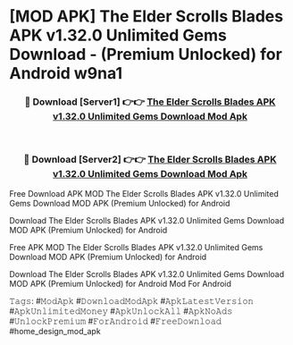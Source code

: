 # [MOD APK] The Elder Scrolls Blades APK v1.32.0 Unlimited Gems Download - (Premium Unlocked) for Android w9na1



<div align="center">
<h3>🔴 Download [Server1] 👉👉 <a href="https://momento.my/?title=The_Elder_Scrolls_Blades_APK_v1.32.0_Unlimited_Gems_Download">The Elder Scrolls Blades APK v1.32.0 Unlimited Gems Download Mod Apk</a></h3><br>

<h3>🔴 Download [Server2] 👉👉 <a href="https://momento.my/?title=The_Elder_Scrolls_Blades_APK_v1.32.0_Unlimited_Gems_Download">The Elder Scrolls Blades APK v1.32.0 Unlimited Gems Download Mod Apk</a></h3>
</div>



Free Download APK MOD The Elder Scrolls Blades APK v1.32.0 Unlimited Gems Download MOD APK (Premium Unlocked) for Android

Download The Elder Scrolls Blades APK v1.32.0 Unlimited Gems Download MOD APK (Premium Unlocked) for Android

Free APK MOD The Elder Scrolls Blades APK v1.32.0 Unlimited Gems Download MOD APK (Premium Unlocked) for Android

Download The Elder Scrolls Blades APK v1.32.0 Unlimited Gems Download MOD APK (Premium Unlocked) for Android Mod For Android

𝚃𝚊𝚐𝚜: #𝙼𝚘𝚍𝙰𝚙𝚔 #𝙳𝚘𝚠𝚗𝚕𝚘𝚊𝚍𝙼𝚘𝚍𝙰𝚙𝚔 #𝙰𝚙𝚔𝙻𝚊𝚝𝚎𝚜𝚝𝚅𝚎𝚛𝚜𝚒𝚘𝚗 #𝙰𝚙𝚔𝚄𝚗𝚕𝚒𝚖𝚒𝚝𝚎𝚍𝙼𝚘𝚗𝚎𝚢 #𝙰𝚙𝚔𝚄𝚗𝚕𝚘𝚌𝚔𝙰𝚕𝚕 #𝙰𝚙𝚔𝙽𝚘𝙰𝚍𝚜 #𝚄𝚗𝚕𝚘𝚌𝚔𝙿𝚛𝚎𝚖𝚒𝚞𝚖 #𝙵𝚘𝚛𝙰𝚗𝚍𝚛𝚘𝚒𝚍 #𝙵𝚛𝚎𝚎𝙳𝚘𝚠𝚗𝚕𝚘𝚊𝚍 #home_design_mod_apk
